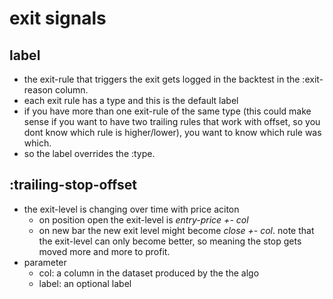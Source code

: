 # exit signals


## label
- the exit-rule that triggers the exit gets logged in the backtest
  in the :exit-reason column. 
- each exit rule has a type and this is the default label
- if you have more than one exit-rule of the same type (this could make
  sense if you want to have two trailing rules that work with offset, so
  you dont know which rule is higher/lower), you want to know which rule
  was which.
- so the label overrides the :type.


## :trailing-stop-offset 
- the exit-level is changing over time with price aciton
  - on position open the exit-level is *entry-price +- col*
  - on new bar the new exit level might become *close +- col*.
    note that the exit-level can only become better, so 
    meaning the stop gets moved more and more to profit.
- parameter
  - col: a column in the dataset produced by the the algo
  - label: an optional label
